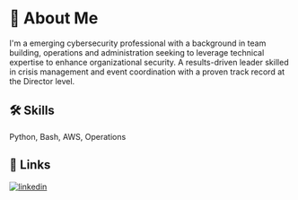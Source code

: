 
# 🚀 About Me
I'm a emerging cybersecurity professional with a background in team building, operations and administration seeking to leverage technical expertise to enhance organizational security. A results-driven leader skilled in crisis management and event coordination with a proven track record at the Director level.

## 🛠 Skills
Python, Bash, AWS, Operations


## 🔗 Links
[![linkedin](https://img.shields.io/badge/linkedin-0A66C2?style=for-the-badge&logo=linkedin&logoColor=white)](https://https://www.linkedin.com/in/edward-mcfadden-13110093//)

